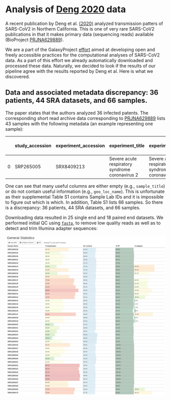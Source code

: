 # Analysis of [Deng 2020](https://science.sciencemag.org/content/early/2020/06/05/science.abb9263) data

A recent publication by Deng et al. [(2020)](https://science.sciencemag.org/content/early/2020/06/05/science.abb9263) analyzed transmission patters of SARS-CoV2 in Northern California. This is one of very rare SARS-CoV2 publications in that it makes primary data (sequencing reads) available (BioProject [PRJNA629889](https://www.ncbi.nlm.nih.gov/bioproject/PRJNA629889)).     

We are a part of the GalaxyProject [effort](https://covid19.galaxyproject.org) aimed at developing open and freely accessible practices for the computational analyses of SARS-CoV2 data. As a part of this effort we already automatically downloaded and processed these data. Naturally, we decided to look if the results of our pipeline agree with the results reported by Deng et al. Here is what we discovered. 

## Data and associated metadata discrepancy: 36 patients, 44 SRA datasets, and 66 samples.

The paper states that the authors analyzed 36 infected patents. The corresponding short read archive data corresponding to [PRJNA629889](https://www.ncbi.nlm.nih.gov/bioproject/PRJNA629889) lists 43 samples with the following metadata (an example representing one sample):

|    | study_accession   | experiment_accession   | experiment_title                                | experiment_desc                                 |   organism_taxid  | organism_name                                   | library_strategy   | library_source   | library_selection   | sample_accession   |   sample_title | instrument            |   total_spots |   total_size | run_accession   |   run_total_spots |   run_total_bases | run_alias     | sra_url_alt1                                                              | sra_url_alt2                                                              | sra_url                                                                   |   experiment_alias |   Titer (Ct value) | Sequencing Platform   |   Distinguishing Info | strain         | isolate        | collected_by                           | collection_date   | geo_loc_name   | host         | host_disease   | isolation_source   | lat_lon              | BioSampleModel   | sra_url_alt                                                                             | ena_fastq_url                                                                   | ena_fastq_ftp                                                                      |
|---:|:------------------|:-----------------------|:------------------------------------------------|:------------------------------------------------|------------------:|:------------------------------------------------|:-------------------|:-----------------|:--------------------|:-------------------|---------------:|:----------------------|--------------:|-------------:|:----------------|------------------:|------------------:|:--------------|:--------------------------------------------------------------------------|:--------------------------------------------------------------------------|:--------------------------------------------------------------------------|-------------------:|-------------------:|:----------------------|----------------------:|:---------------|:---------------|:---------------------------------------|:------------------|:---------------|:-------------|:---------------|:-------------------|:---------------------|:-----------------|:----------------------------------------------------------------------------------------|:--------------------------------------------------------------------------------|:-----------------------------------------------------------------------------------|
|  0 | SRP265005         | SRX8409213             | Severe acute respiratory syndrome coronavirus 2 | Severe acute respiratory syndrome coronavirus 2 |           2697049 | Severe acute respiratory syndrome coronavirus 2 | AMPLICON           | METAGENOMIC      | PCR                 | SRS6721570         |            nan | Illumina HiSeq 1500   |         13478 |      1016143 | SRR11859166     |             13478 |           1886920 | UC13.fastq.gz | https://storage.googleapis.com/sra-pub-src-9/SRR11859166/UC13.fastq.gz.1  | https://sra-pub-src-9.s3.amazonaws.com/SRR11859166/UC13.fastq.gz.1        | https://sra-download.ncbi.nlm.nih.gov/traces/sra74/SRR/011581/SRR11859166 |                nan |               27.5 | HiSeq                 |                    13 | Not applicable | Not applicable | University of Califronia San Francisco | 2020-03-02        | USA:California | Homo sapiens | Acue infection | clinical sample    | 36.7783 N 119.4179 W | Pathogen.cl      | nan                                                                                     | nan                                                                             | nan                                                                                |

One can see that many useful columns are either empty (e.g., `sample_title`) or do not contain useful information (e.g., `geo_loc_name`). This is unfortunate as their supplemental Table S1 contains Sample Lab IDs and it is impossible to figure out which is which. In addition, Table S1 lists 66 samples. So there is a discrepancy: 36 patients, 44 SRA datasets, and 66 samples.

Downloading data resulted in 25 single end and 18 paired end datasets. We performed initial QC using [`fastp`](https://github.com/OpenGene/fastp), to remove low quality reads as well as to detect and trim Illumina adapter sequences:

![](fastp_qc.png)




